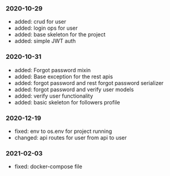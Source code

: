 ### 2020-10-29
- added: crud for user
- added: login ops for user
- added: base skeleton for the project
- added: simple JWT auth

### 2020-10-31
- added: Forgot password mixin
- added: Base exception for the rest apis
- added: forgot password and rest forgot password serializer
- added: forgot password and verify user models
- added: verify user functionality
- added: basic skeleton for followers profile

### 2020-12-19
- fixed: env to os.env for project running
- changed: api routes for user from api to user

### 2021-02-03
- fixed: docker-compose file
